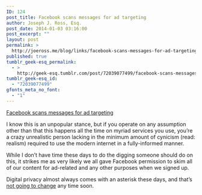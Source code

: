 ```yaml
---
ID: 124
post_title: Facebook scans messages for ad targeting
author: Joseph J. Ross, Esq.
post_date: 2014-01-03 03:16:00
post_excerpt: ""
layout: post
permalink: >
  http://joeross.me/blog/links/facebook-scans-messages-for-ad-targeting/
published: true
tumblr_geek-esq_permalink:
  - >
    http://geek-esq.tumblr.com/post/72039077499/facebook-scans-messages-for-ad-targeting
tumblr_geek-esq_id:
  - "72039077499"
gfonts_meta_no_font:
  - "1"
---
```

<a href='http://www.bloomberg.com/news/2014-01-02/facebook-sued-over-alleged-scanning-of-private-messages.html'>Facebook scans messages for ad targeting</a><div class="link_description"><p>I know this is an unpopular stance, but if you operate on any assumption other than that this happens all the time on myriad services you use, you’re a crazy unrealistic person lacking in the minimum amount of cynicism (read: realism) required to use the modern internet in a fully-informed manner.</p>

<p>While I don’t have time these days to do the digging someone should do on this, it strikes me as very likely we all gave Facebook permission to skim all of our content for ad-related and any other purposes when we signed up.</p>

<p>Digital privacy almost always comes with an asterisk these days, and that&#8217;s <a href="http://www.washingtonpost.com/world/national-security/nsa-seeks-to-build-quantum-computer-that-could-crack-most-types-of-encryption/2014/01/02/8fff297e-7195-11e3-8def-a33011492df2_story.html" target="_blank">not going to change</a> any time soon.</p></div>